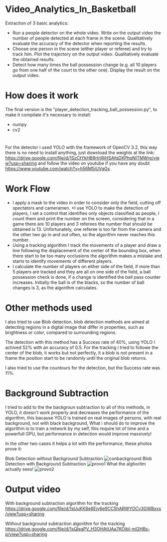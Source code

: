 # Video_Analytics_In_Basketball
Extraction of 3 basic analytics: 
- Run a people detector on the whole video. Write on the output video the number of people detected at each frame in the scene. Qualitatively evaluate the accuracy of the detector when reporting the results. 
- Choose one person in the scene (either player or referee) and try to track him. Plot the trajectory on the output video. Qualitatively evaluate the obtained results.
- Detect how many times the ball possession change (e.g. all 10 players go from one half of the court to the other one). Display the result on the output video.
# How does it work
The final version is the "player_detection_tracking_ball_possession.py", to make it compilate it's necessary to install: 
* numpy
* cv2
#
For the detector i used YOLO with the framework of OpenCV 3.2, this way there is no need to install anything, just download the weights at the link: https://drive.google.com/file/d/1SzCtYkHB9rtrjRiHSAfqDXPhqNITMWre/view?usp=sharing 
and follow the video on youtube if you have any doubt https://www.youtube.com/watch?v=h56M5iUVgGs .
# Work Flow
* I apply a mask to the video in order to consider only the field, cutting off spectators and cameramen.
 *I use YOLO to make the detection of players, I set a control that identifies only objects classified as people, I count them and print the number on the screen, considering that in a game there are 10 players and 3 referees the number that should be obtained is 13.
Unfortunately, one referee is too far from the camera and the other two go in and out often, so the algorithm never reaches this number. 
* Using a tracking algorithm I track the movements of a player and draw a line following the displacement of the center of the bounding box, when there start to be too many occlusions the algorithm makes a mistake and starts to identify movements of different players. 
* I calculate the number of players on either side of the field, if more than 5 players are tracked and they are all on one side of the field, a ball possession check is done, if a change is identified the ball pass counter increases. Initially the ball is of the blacks, so the number of ball changes is 3, as the algorithm calculates. 
# Other methods used 
I also tried to use  Blob detection, blob detection methods are aimed at detecting regions in a digital image that differ in properties, such as brightness or color, compared to surrounding regions. 


The detection with this method has a Success rate of 40%, using YOLO I achived 52% with an accuracy of 0.5. 
For the tracking i tried to followe the center of the blob, it works but not perfectly, it a blob is not present in a frame the position start to be randomly until the original blob returns.

I also tried to use the countours for the detection, but the Success rate was 11%.

# Background Subtraction
I tried to add to the the backgroun subtraction to all of this methods, in YOLO, it doesn't work properly and decreases the performance  of the algorithm, this bacause YOLO is trained on real images of persons, with real background, not with black background, What i should do to improve the algorithm is to train a network by my self, this require lot of time and a powerfull GPU, but performance in detection would improve massively! 

In the other two cases it helps a lot with the performance, these photos prove it:

Blob Detection without Background Subtraction 
![conbackground](https://user-images.githubusercontent.com/44268830/121672061-a1593e00-caaf-11eb-9375-76a6e713126a.png)
Blob Detection with Background Subtraction 
![provo1](https://user-images.githubusercontent.com/44268830/121672076-a74f1f00-caaf-11eb-8cd5-1b8e3cbac012.png)
What the alghoritm actually sees!
![provo2](https://user-images.githubusercontent.com/44268830/121672443-188ed200-cab0-11eb-8526-5c3189f0ebfd.png)

# Output video
With background subtraction algorithm for the tracking
https://drive.google.com/file/d/1sUuKK8e6Ejy6e9CC5hARWYOCv3GWBxxs/view?usp=sharing 


Without background subtraction algorithm for the tracking
https://drive.google.com/file/d/1xQleaPV_H3OHAtUAa7KOjbI-mI2HBs-p/view?usp=sharing 
